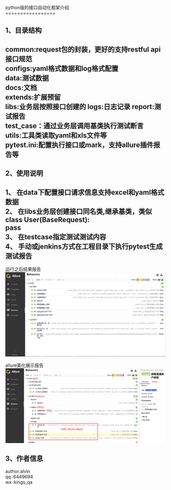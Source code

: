 
python版的接口自动化框架介绍<br>
=================<br>

1、目录结构
-----------

common:request包的封装，更好的支持restful api接口规范<br>
configs:yaml格式数据和log格式配置<br>
data:测试数据<br>
docs:文档<br>
extends:扩展预留<br>
libs:业务层按照接口创建的
logs:日志记录
report:测试报告<br>
test_case：通过业务层调用基类执行测试断言<br>
utils:工具类读取yaml和xls文件等<br>
pytest.ini:配置执行接口或mark，支持allure插件报告等
-----------

2、使用说明
-----------

1、 在data下配置接口请求信息支持excel和yaml格式数据<br>
2、 在libs业务层创建接口同名类,继承基类，类似<br>
    class User(BaseRequest):<br>
        pass<br>
3、 在testcase指定测试测试内容<br>
4、 手动或jenkins方式在工程目录下执行pytest生成测试报告
-----------

运行之后结果报告<br>
![img.png](docs/img.png)

allure美化展示报告<br>
![img.png](docs/allure_perfor.png)

3、作者信息
-----------
author:alvin<br>
qq    :6449694<br>
wx    :kings_qa<br>

